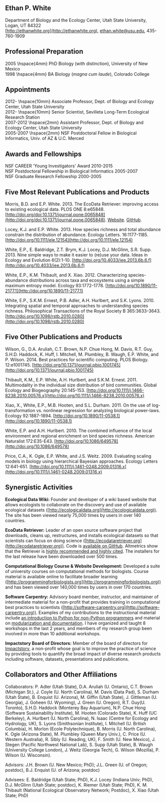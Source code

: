 ## Ethan P. White

Department of Biology and the Ecology Center, Utah State University, Logan, UT
84322  
[http://ethanwhite.org](http://ethanwhite.org),
[ethan.white@usu.edu](mailto:ethan.white@usu.edu), 435-760-1909

## Professional Preparation

2005 \hspace{4mm} PhD Biology (with distinction), University of New Mexico  
1998 \hspace{4mm} BA Biology (*magna cum laude*), Colorado College

## Appointments

2012- \hspace{10mm} Associate Professor, Dept. of Biology and Ecology Center, Utah
State University  
2012- \hspace{10mm} Senior Scientist, Sevilleta Long-Term Ecological Research
Station  
2007-2012  \hspace{2mm} Assistant Professor, Dept. of Biology and Ecology Center, Utah State
University  
2005-2007 \hspace{2mm} NSF Postdoctoral Fellow in Biological Informatics, Univ. of AZ & U.C. Merced

## Awards and Fellowships

NSF CAREER 'Young Investigators' Award 2010-2015  
NSF Postdoctoral Fellowship in Biological Informatics 2005-2007  
NSF Graduate Research Fellowship 2000-2005

## Five Most Relevant Publications and Products

Morris, B.D. and E.P. White. 2013. The EcoData Retriever: improving access to
existing ecological data. PLOS ONE
8:e65848. [http://doi.org/doi:10.1371/journal.pone.0065848](http://doi.org/doi:10.1371/journal.pone.0065848).
[Website](http://ecodataretriever.org). [GitHub](https://github.com/weecology/retriever).

Locey, K.J. and E.P. White. 2013. How species richness and total abundance
constrain the distribution of abundance. Ecology
Letters. 16:1177-1185. [http://doi.org/10.1111/ele.12154](http://doi.org/10.1111/ele.12154)

White, E.P., E. Baldridge, Z.T. Brym, K.J. Locey, D.J. McGlinn,
S.R. Supp. 2013. Nine simple ways to make it easier to (re)use your data. Ideas
in Ecology and Evolution
6(2):1-10. [http://doi.org/10.4033/iee.2013.6b.6.f](http://doi.org/10.4033/iee.2013.6b.6.f)

White, E.P., K.M. Thibault, and X. Xiao. 2012. Characterizing species-abundance
distributions across taxa and ecosystems using a simple maximum entropy
model. Ecology 93:1772-1778. [http://doi.org/10.1890/11-2177.1](http://doi.org/10.1890/11-2177.1)

White, E.P., S.K.M. Ernest, P.B. Adler, A.H. Hurlbert, and
S.K. Lyons. 2010. Integrating spatial and temporal approaches to understanding
species richness. Philosophical Transactions of the Royal Society B
365:3633-3643. [http://doi.org/10.1098/rstb.2010.0280](http://doi.org/10.1098/rstb.2010.0280)


## Five Other Publications and Products

Wilson, G., D.A. Aruliah, C.T. Brown, N.P. Chue Hong, M. Davis, R.T. Guy,
S.H.D. Haddock, K. Huff, I. Mitchell, M. Plumbley, B. Waugh, E.P. White, and
P. Wilson. 2014. Best practices for scientific computing. PLOS
Biology. 12:e1001745. [http://doi.org/10.1371/journal.pbio.1001745](http://doi.org/10.1371/journal.pbio.1001745)

Thibault, K.M., E.P. White, A.H. Hurlbert, and
S.K.M. Ernest. 2011. Multimodality in the individual size distribution of bird
communities. Global Ecology and Biogeography
20:145-153. [http://doi.org/10.1111/j.1466-8238.2010.00576.x](http://doi.org/10.1111/j.1466-8238.2010.00576.x)

Xiao, X., White, E.P., M.B. Hooten, and S.L. Durham. 2011. On the use of
log-transformation vs. nonlinear regression for analyzing biological
power-laws. Ecology
92:1887-1894. [http://doi.org/10.1890/11-0538.1](http://doi.org/10.1890/11-0538.1)

White, E.P. and A.H. Hurlbert. 2010. The combined influence of the local
environment and regional enrichment on bird species richness. American
Naturalist 172:E35-E43. [http://doi.org/10.1086/649578](http://doi.org/10.1086/649578)

Price, C.A., K. Ogle, E.P. White, and J.S. Weitz. 2009. Evaluating scaling
models in biology using hierarchical Bayesian approaches. Ecology Letters
12:641-651. [http://doi.org/10.1111/j.1461-0248.2009.01316.x](http://doi.org/10.1111/j.1461-0248.2009.01316.x)


## Synergistic Activities

**Ecological Data Wiki:** Founder and developer of a wiki based website that
allows ecologists to collaborate on the discovery and use of available
ecological datasets
([http://ecologicaldata.org](http://ecologicaldata.org)). The site has been
viewed nearly 75,000 times by users in over 140 countries.

**EcoData Retriever:** Leader of an open source software project that downloads,
cleans up, restructures, and installs ecological datasets so that scientists can
focus on doing science
([http://ecodataretriever.org](http://ecodataretriever.org)). Code is
[available on GitHub](https://github.com/weecology/retriever). Altmetrics show
that the Retriever is
[highly recommended and highly cited](http://impactstory.org/ethanwhite/product/37058b0ebf0a11e1bdf912313d1a5e63). The
installers for the last release have been downloaded over 500 times.

**Computational Biology Course & Website Development:** Developed a suite of
university courses on computational methods for biologists. Course material is
available online to facilitate broader learning
([http://programmingforbiologists.org](http://programmingforbiologists.org)) and
has been viewed over 140,000 times by users in over 170 countries.

**Software Carpentry:** Advisory board member, instructor, and maintainer of
intermediate material for a non-profit that provides training in computational
best practices to scientists
([http://software-carpentry.org](http://software-carpentry.org)). Examples of my
contributions to the instructional material include
[an introduction to Python for non-Python programmers](http://nbviewer.ipython.org/github/swcarpentry/bc/blob/master/intermediate/python/01-intro-python.ipynb)
and material on
[modularization and documentation](http://nbviewer.ipython.org/github/swcarpentry/bc/blob/master/intermediate/python/02-modularization-documentation.ipynb). I
have organized and taught 8 workshops in the last 2 years, and members of my
research group been involved in more than 10 additional workshops.

**Impactstory Board of Directors:** Member of the board of directors for
[Impactstory](http://impactstory.org/), a non-profit whose goal is to improve
the practice of science by providing tools to quantify the broad impact of
diverse research products including software, datasets, presentations and
publications.


## Collaborators and Other Affiliations

Collaborators: P. Adler (Utah State), D.A. Aruliah (U. Ontario), C.T. Brown
(Michigan St.), J. Coyle (U. North Carolina), M. Davis (Data Pad), S. Durham
(Utah State), B. Enquist (U. Arizona), M. Giffin (Utah State), J. Gittleman
(U. Georgia), J. Goheen (U. Wyoming), J. Green (U. Oregon),
R.T. Guy(U. Toronto), S.H.D. Haddock (Monterey Bay Aquarium), N.P. Chue Hong
(Software Sustainability Institute), M. Hooten (Colorado State), K. Huff (UC
Berkeley), A. Hurlbert (U. North Carolina), N. Isaac (Centre for Ecology and
Hydrology, UK), S. Lyons (Smithsonian Institute), I. Mitchell (U. British
Columbia), H. Morlon (Ecole Polytechnique), B. Morris (U. North Carolina),
K. Ogle (Arizona State), M. Plumbley (Queen Mary Univ.), C. Price (U. Western
Australia), R. Sibly (U. Reading, UK), F. Smith (U. New Mexico), J. Stegen
(Pacific Northwest National Lab), S. Supp (Utah State), B. Waugh (University
College London), J. Weitz (Georgia Tech), G. Wilson (Mozilla), P. Wilson
(U. Wisconsin).

Advisors: J.H. Brown (U. New Mexico; PhD); J.L. Green (U. of Oregon; postdoc),
B.J. Enquist (U. of Arizona; postdoc)

Advisees: E. Baldridge (Utah State; PhD), K.J. Locey (Indiana Univ; PhD),
D.J. McGlinn (Utah State; postdoc), K. Riemer (Utah State; PhD), K. M. Thibault
(National Ecological Observatory Network; Postdoc), X. Xiao (Utah State; PhD)
